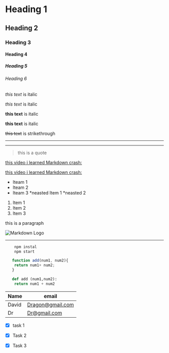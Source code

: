 <!-- Headings -->
# Heading 1
## Heading 2
### Heading 3
#### Heading 4
##### Heading 5
###### Heading 6

<!-- Italics -->
*this text* is italic

_this text_ is italic

<!-- Strong -->
**this text** is italic

__this text__ is italic


<!-- Strikethrough -->
~~this text~~ is strikethrough



<!-- Horizontal Rule to separete content  -->
---
___

<!-- Blockquote -->
>this is a quote 

<!-- links -->
[this video i learned Markdown crash:](https://www.youtube.com/watch?v=HUBNt18RFbo&t=584s)

[this video i learned Markdown crash:](https://www.youtube.com/watch?v=HUBNt18RFbo&t=584s "Markdown Tutorial")

<!-- UL -->
* Iteam 1
* Iteam 2
* Iteam 3
    *neasted Item 1
    *neasted 2

<!-- OL -->
1. Item 1
1. Item 2
1. Item 3

<!-- Inline Code Block -->
<p>this is a paragraph </p>


<!-- Images -->
![Markdown Logo](https://markdown-here.com/img/icon256.png)


***
<!-- Github Markdown -->


<!-- Code Blocks- use trible backticks ```  for that -->
```Bash 
    npm instal
    npm start 
```

```javascript
   function add(num1, num2){
    return num1+ num2;
   } 
```

```python 
   def add (num1,num2):
    return num1 + num2 
```

<!-- Tables  -->
| Name     | email           |
| ---      | ----------------|
| David    | Dragon@gmail.com|
| Dr       | Dr@gmail.com    | 
 
<!-- Task List  -->
* [x] task  1
* [x] Task 2
* [x] Task 3







